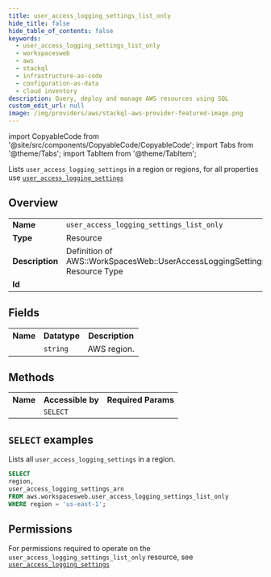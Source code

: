 ```yaml
---
title: user_access_logging_settings_list_only
hide_title: false
hide_table_of_contents: false
keywords:
  - user_access_logging_settings_list_only
  - workspacesweb
  - aws
  - stackql
  - infrastructure-as-code
  - configuration-as-data
  - cloud inventory
description: Query, deploy and manage AWS resources using SQL
custom_edit_url: null
image: /img/providers/aws/stackql-aws-provider-featured-image.png
---
```


import CopyableCode from '@site/src/components/CopyableCode/CopyableCode';
import Tabs from '@theme/Tabs';
import TabItem from '@theme/TabItem';

Lists <code>user_access_logging_settings</code> in a region or regions, for all properties use <a href="/providers/aws/serviceName/user_access_logging_settings/"><code>user_access_logging_settings</code></a>

## Overview
<table><tbody>
<tr><td><b>Name</b></td><td><code>user_access_logging_settings_list_only</code></td></tr>
<tr><td><b>Type</b></td><td>Resource</td></tr>
<tr><td><b>Description</b></td><td>Definition of AWS::WorkSpacesWeb::UserAccessLoggingSettings Resource Type</td></tr>
<tr><td><b>Id</b></td><td><CopyableCode code="aws.workspacesweb.user_access_logging_settings_list_only" /></td></tr>
</tbody></table>

## Fields
<table><tbody><tr><th>Name</th><th>Datatype</th><th>Description</th></tr><tr><td><CopyableCode code="region" /></td><td><code>string</code></td><td>AWS region.</td></tr>
</tbody></table>

## Methods

<table><tbody>
  <tr>
    <th>Name</th>
    <th>Accessible by</th>
    <th>Required Params</th>
  </tr>
  <tr>
    <td><CopyableCode code="list_resources" /></td>
    <td><code>SELECT</code></td>
    <td><CopyableCode code="region" /></td>
  </tr>
</tbody></table>

## `SELECT` examples
Lists all <code>user_access_logging_settings</code> in a region.
```sql
SELECT
region,
user_access_logging_settings_arn
FROM aws.workspacesweb.user_access_logging_settings_list_only
WHERE region = 'us-east-1';
```


## Permissions

For permissions required to operate on the <code>user_access_logging_settings_list_only</code> resource, see <a href="/providers/aws/workspacesweb/user_access_logging_settings/#permissions"><code>user_access_logging_settings</code></a>

